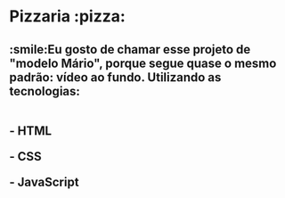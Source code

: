 <h1>Pizzaria :pizza:</h1>
<h2>:smile:Eu gosto de chamar esse projeto de "modelo Mário", porque segue quase o mesmo padrão: vídeo ao fundo. Utilizando as tecnologias:
  <br>
  <br>
<p>- HTML</p>
<p>- CSS</p>
<p>- JavaScript</p></h2>
